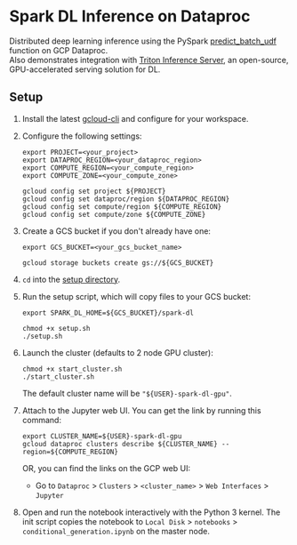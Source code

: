 # Spark DL Inference on Dataproc

Distributed deep learning inference using the PySpark [predict_batch_udf](https://spark.apache.org/docs/latest/api/python/reference/api/pyspark.ml.functions.predict_batch_udf.html#pyspark.ml.functions.predict_batch_udf) function on GCP Dataproc.  
Also demonstrates integration with [Triton Inference Server](https://developer.nvidia.com/nvidia-triton-inference-server), an open-source, GPU-accelerated serving solution for DL. 

## Setup

1. Install the latest [gcloud-cli](https://cloud.google.com/sdk/docs/install) and configure for your workspace.

2. Configure the following settings:
    ```shell
    export PROJECT=<your_project>
    export DATAPROC_REGION=<your_dataproc_region>
    export COMPUTE_REGION=<your_compute_region>
    export COMPUTE_ZONE=<your_compute_zone>

    gcloud config set project ${PROJECT}
    gcloud config set dataproc/region ${DATAPROC_REGION}
    gcloud config set compute/region ${COMPUTE_REGION}
    gcloud config set compute/zone ${COMPUTE_ZONE}
    ```

3. Create a GCS bucket if you don't already have one:
    ```shell
    export GCS_BUCKET=<your_gcs_bucket_name>

    gcloud storage buckets create gs://${GCS_BUCKET}
    ```

4. `cd` into the [setup directory](setup).

5. Run the setup script, which will copy files to your GCS bucket: 
    ```shell
    export SPARK_DL_HOME=${GCS_BUCKET}/spark-dl

    chmod +x setup.sh
    ./setup.sh
    ```

6. Launch the cluster (defaults to 2 node GPU cluster):
    ```shell
    chmod +x start_cluster.sh
    ./start_cluster.sh
    ```
    The default cluster name will be `"${USER}-spark-dl-gpu"`.

7. Attach to the Jupyter web UI. You can get the link by running this command:
    ```shell
    export CLUSTER_NAME=${USER}-spark-dl-gpu
    gcloud dataproc clusters describe ${CLUSTER_NAME} --region=${COMPUTE_REGION}
    ```

    OR, you can find the links on the GCP web UI:
    - Go to `Dataproc` > `Clusters` > `<cluster_name>` > `Web Interfaces` > `Jupyter`

8. Open and run the notebook interactively with the Python 3 kernel. 
The init script copies the notebook to `Local Disk` > `notebooks` > `conditional_generation.ipynb` on the master node.
